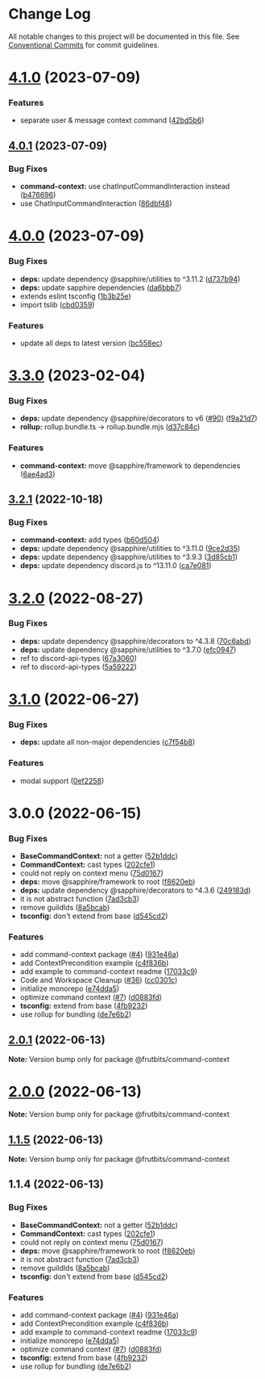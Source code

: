 # Change Log

All notable changes to this project will be documented in this file.
See [Conventional Commits](https://conventionalcommits.org) for commit guidelines.

# [4.1.0](https://github.com/frutbits/sapphire-plugins/compare/v4.0.1...v4.1.0) (2023-07-09)


### Features

* separate user & message context command ([42bd5b6](https://github.com/frutbits/sapphire-plugins/commit/42bd5b6178d90371d2154b34bb703e37ac7f1ce3))





## [4.0.1](https://github.com/frutbits/sapphire-plugins/compare/v4.0.0...v4.0.1) (2023-07-09)


### Bug Fixes

* **command-context:** use chatInputCommandInteraction instead ([b476696](https://github.com/frutbits/sapphire-plugins/commit/b4766964dad60969dc1df3993192acf39718452a))
* use ChatInputCommandInteraction ([86dbf48](https://github.com/frutbits/sapphire-plugins/commit/86dbf4891982403d98a8fbace4d5e0758aea78bf))





# [4.0.0](https://github.com/frutbits/sapphire-plugins/compare/v3.3.0...v4.0.0) (2023-07-09)


### Bug Fixes

* **deps:** update dependency @sapphire/utilities to ^3.11.2 ([d737b94](https://github.com/frutbits/sapphire-plugins/commit/d737b94adf860245b87f8807feb87ee095e362f9))
* **deps:** update sapphire dependencies ([da6bbb7](https://github.com/frutbits/sapphire-plugins/commit/da6bbb776f7681c018a86f841a3a8cc285f5efc2))
* extends eslint tsconfig ([1b3b25e](https://github.com/frutbits/sapphire-plugins/commit/1b3b25e04fcd229b5e2b680c2f98f06858a38c25))
* import tslib ([cbd0359](https://github.com/frutbits/sapphire-plugins/commit/cbd03594179a3a1f1ebd1b9c17504f55302a08ea))


### Features

* update all deps to latest version ([bc558ec](https://github.com/frutbits/sapphire-plugins/commit/bc558ec428dbb1dc719ff2c5cc506217c3845734))





# [3.3.0](https://github.com/frutbits/sapphire-plugins/compare/v3.2.1...v3.3.0) (2023-02-04)


### Bug Fixes

* **deps:** update dependency @sapphire/decorators to v6 ([#90](https://github.com/frutbits/sapphire-plugins/issues/90)) ([f9a21d7](https://github.com/frutbits/sapphire-plugins/commit/f9a21d79211fa6987c7b0b82072af26abb625ac0))
* **rollup:** rollup.bundle.ts -> rollup.bundle.mjs ([d37c84c](https://github.com/frutbits/sapphire-plugins/commit/d37c84c00487dae088f472a926d3f066912aff7d))


### Features

* **command-context:** move @sapphire/framework to dependencies ([6ae4ad3](https://github.com/frutbits/sapphire-plugins/commit/6ae4ad3ac2e8f1a20658d4d2965ffa4711eeec9b))





## [3.2.1](https://github.com/frutbits/sapphire-plugins/compare/v3.2.0...v3.2.1) (2022-10-18)


### Bug Fixes

* **command-context:** add types ([b60d504](https://github.com/frutbits/sapphire-plugins/commit/b60d5047d962b8e0abc26d71ca468793809362d1))
* **deps:** update dependency @sapphire/utilities to ^3.11.0 ([9ce2d35](https://github.com/frutbits/sapphire-plugins/commit/9ce2d35b77e1746b44cf1c9547b1f7ac06d92271))
* **deps:** update dependency @sapphire/utilities to ^3.9.3 ([3d85cb1](https://github.com/frutbits/sapphire-plugins/commit/3d85cb1768739192d13cbabc1cf43e732e42d07b))
* **deps:** update dependency discord.js to ^13.11.0 ([ca7e081](https://github.com/frutbits/sapphire-plugins/commit/ca7e081473cb6deacec9a0abe0da1e5c758e42fa))





# [3.2.0](https://github.com/frutbits/sapphire-plugins/compare/v3.1.0...v3.2.0) (2022-08-27)


### Bug Fixes

* **deps:** update dependency @sapphire/decorators to ^4.3.8 ([70c6abd](https://github.com/frutbits/sapphire-plugins/commit/70c6abd69bdf644a49693ca86aca24354a571358))
* **deps:** update dependency @sapphire/utilities to ^3.7.0 ([efc0947](https://github.com/frutbits/sapphire-plugins/commit/efc0947407ef8421a071faf5565f7c452309714c))
* ref to discord-api-types ([67a3060](https://github.com/frutbits/sapphire-plugins/commit/67a30603190116ef13114a91b1491314e64a38d1))
* ref to discord-api-types ([5a59222](https://github.com/frutbits/sapphire-plugins/commit/5a59222bbd7db6b7cdc4ad5921e8a334d299a296))





# [3.1.0](https://github.com/frutbits/sapphire-plugins/compare/v3.0.0...v3.1.0) (2022-06-27)


### Bug Fixes

* **deps:** update all non-major dependencies ([c7f54b8](https://github.com/frutbits/sapphire-plugins/commit/c7f54b81e71e624fd9870d4de1e9c734dd3c2de3))


### Features

* modal support ([0ef2258](https://github.com/frutbits/sapphire-plugins/commit/0ef22585c018f9694e06bb0daeb17126c7a1d535))





# 3.0.0 (2022-06-15)


### Bug Fixes

* **BaseCommandContext:** not a getter ([52b1ddc](https://github.com/frutbits/sapphire-plugins/commit/52b1ddc4ec9733cd416e4b60352c60d0971d16af))
* **CommandContext:** cast types ([202cfe1](https://github.com/frutbits/sapphire-plugins/commit/202cfe1112e3181627ebf631c6a6fba96169c000))
* could not reply on context menu ([75d0167](https://github.com/frutbits/sapphire-plugins/commit/75d01678726a29626a167270b2b518e9cafb7e46))
* **deps:** move @sapphire/framework to root ([f8620eb](https://github.com/frutbits/sapphire-plugins/commit/f8620ebcd0e9130d03793cc3adaf07df4f246aaf))
* **deps:** update dependency @sapphire/decorators to ^4.3.6 ([249183d](https://github.com/frutbits/sapphire-plugins/commit/249183d612bb1294e4e1b5b0d999b5e888906894))
* it is not abstract function ([7ad3cb3](https://github.com/frutbits/sapphire-plugins/commit/7ad3cb3d48771ea88e296755e2479f39164375be))
* remove guildIds ([8a5bcab](https://github.com/frutbits/sapphire-plugins/commit/8a5bcab041f06b9cd6b4e28d9b47bb232ffc59cb))
* **tsconfig:** don't extend from base ([d545cd2](https://github.com/frutbits/sapphire-plugins/commit/d545cd220da783a818dbe0b798d4dc716ad5fb98))


### Features

* add command-context package ([#4](https://github.com/frutbits/sapphire-plugins/issues/4)) ([931e46a](https://github.com/frutbits/sapphire-plugins/commit/931e46ac1cf173bca38f2bb576f3420be6acc0f6))
* add ContextPrecondition example ([c4f836b](https://github.com/frutbits/sapphire-plugins/commit/c4f836b1114ced2dac860709421667579bfaf650))
* add example to command-context readme ([17033c9](https://github.com/frutbits/sapphire-plugins/commit/17033c9a46e639ea547a2bee0149ab514ced3ec9))
* Code and Workspace Cleanup  ([#36](https://github.com/frutbits/sapphire-plugins/issues/36)) ([cc0301c](https://github.com/frutbits/sapphire-plugins/commit/cc0301c647ce280d9c92f2d7c3479c89a06e2d3f))
* initialize monorepo ([e74dda5](https://github.com/frutbits/sapphire-plugins/commit/e74dda5ac2ba2af7f62eb4af0e84486b291a6d88))
* optimize command context ([#7](https://github.com/frutbits/sapphire-plugins/issues/7)) ([d0883fd](https://github.com/frutbits/sapphire-plugins/commit/d0883fd9f9a3588f84062f3ccb0715badd531be0))
* **tsconfig:** extend from base ([4fb9232](https://github.com/frutbits/sapphire-plugins/commit/4fb9232b7c5dd11044da9ae5199385a06da6dd5b))
* use rollup for bundling ([de7e6b2](https://github.com/frutbits/sapphire-plugins/commit/de7e6b2e7c1590a1e29ab7a246fc8188f069401f))





## [2.0.1](https://github.com/frutbits/sapphire-plugins/compare/@frutbits/command-context@2.0.0...@frutbits/command-context@2.0.1) (2022-06-13)

**Note:** Version bump only for package @frutbits/command-context





# [2.0.0](https://github.com/frutbits/sapphire-plugins/compare/@frutbits/command-context@1.1.5...@frutbits/command-context@2.0.0) (2022-06-13)

**Note:** Version bump only for package @frutbits/command-context





## [1.1.5](https://github.com/frutbits/sapphire-plugins/compare/@frutbits/command-context@1.1.4...@frutbits/command-context@1.1.5) (2022-06-13)

**Note:** Version bump only for package @frutbits/command-context





## 1.1.4 (2022-06-13)


### Bug Fixes

* **BaseCommandContext:** not a getter ([52b1ddc](https://github.com/frutbits/sapphire-plugins/commit/52b1ddc4ec9733cd416e4b60352c60d0971d16af))
* **CommandContext:** cast types ([202cfe1](https://github.com/frutbits/sapphire-plugins/commit/202cfe1112e3181627ebf631c6a6fba96169c000))
* could not reply on context menu ([75d0167](https://github.com/frutbits/sapphire-plugins/commit/75d01678726a29626a167270b2b518e9cafb7e46))
* **deps:** move @sapphire/framework to root ([f8620eb](https://github.com/frutbits/sapphire-plugins/commit/f8620ebcd0e9130d03793cc3adaf07df4f246aaf))
* it is not abstract function ([7ad3cb3](https://github.com/frutbits/sapphire-plugins/commit/7ad3cb3d48771ea88e296755e2479f39164375be))
* remove guildIds ([8a5bcab](https://github.com/frutbits/sapphire-plugins/commit/8a5bcab041f06b9cd6b4e28d9b47bb232ffc59cb))
* **tsconfig:** don't extend from base ([d545cd2](https://github.com/frutbits/sapphire-plugins/commit/d545cd220da783a818dbe0b798d4dc716ad5fb98))


### Features

* add command-context package ([#4](https://github.com/frutbits/sapphire-plugins/issues/4)) ([931e46a](https://github.com/frutbits/sapphire-plugins/commit/931e46ac1cf173bca38f2bb576f3420be6acc0f6))
* add ContextPrecondition example ([c4f836b](https://github.com/frutbits/sapphire-plugins/commit/c4f836b1114ced2dac860709421667579bfaf650))
* add example to command-context readme ([17033c9](https://github.com/frutbits/sapphire-plugins/commit/17033c9a46e639ea547a2bee0149ab514ced3ec9))
* initialize monorepo ([e74dda5](https://github.com/frutbits/sapphire-plugins/commit/e74dda5ac2ba2af7f62eb4af0e84486b291a6d88))
* optimize command context ([#7](https://github.com/frutbits/sapphire-plugins/issues/7)) ([d0883fd](https://github.com/frutbits/sapphire-plugins/commit/d0883fd9f9a3588f84062f3ccb0715badd531be0))
* **tsconfig:** extend from base ([4fb9232](https://github.com/frutbits/sapphire-plugins/commit/4fb9232b7c5dd11044da9ae5199385a06da6dd5b))
* use rollup for bundling ([de7e6b2](https://github.com/frutbits/sapphire-plugins/commit/de7e6b2e7c1590a1e29ab7a246fc8188f069401f))
